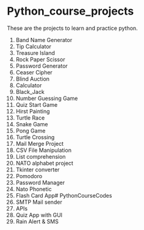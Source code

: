 # Python_course_projects
These are the projects to learn and practice python.
1. Band Name Generator
2. Tip Calculator
3. Treasure Island
4. Rock Paper Scissor
5. Password Generator
6. Ceaser Cipher
7. Blind Auction
8. Calculator
9. Black_Jack
10. Number Guessing Game
11. Quiz Start Game
12. Hirst Painting
13. Turtle Race
14. Snake Game
15. Pong Game
16. Turtle Crossing
17. Mail Merge Project
18. CSV File Manipulation
19. List comprehension
20. NATO alphabet project
21. Tkinter converter
22. Pomodoro
23. Password Manager
24. Nato Phonetic
25. Flash Card App# PythonCourseCodes
26. SMTP Mail sender
27. APIs
28. Quiz App with GUI
29. Rain Alert & SMS
